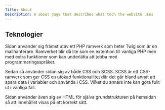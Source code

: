 ```yaml
---
Title: About
Description: A about page that describes what tech the website uses
---
```


<section class="tech">
<h1>Teknologier</h1>
Sidan använder sig främst utav ett PHP ramverk som heter Twig som är en mallhanterare.
Ramverket blir då lite som en extention till vanliga PHP men med extra funktioner som kan underlätta att jobba med programmeringsspråket.

Sedan så använder sidan sig av både CSS och SCSS. SCSS är ett CSS-ramverk som ger CSS en utökad funktionallitet där det går bland annat att spara data i variabler och använda i CSS. Vilket du annars inte kan göra fullt ut i vanliga fall.

Sidan använder även sig av HTML för själva grundstrukturen på hemsidan så att innehållet visas på ett korrekt sätt.
</section>
